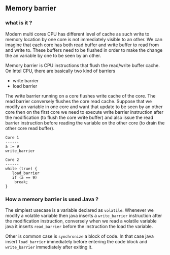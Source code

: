 ## Memory barrier

### what is it ?

Modern multi cores CPU has different level of cache as such write to memory location by one core is not immediately visible 
to an other. We can imagine that each core has both read buffer and write buffer to read from and write to. These buffers 
need to be flushed in order to make the change the an variable by one to be seen by an other.

Memory barrier is CPU instructions that flush the read/write buffer cache. On Intel CPU,  there are basically two kind of barriers 

* write barrier
* load barrier  

The write barrier running on a core flushes write cache of the core. The read barrier conversely flushes the core read cache. 
Suppose that we modify an variable in one core and want that update to be seen by an other core then on the first core we 
need to execute write barrier instruction after the modification (to flush the core write buffer) and also issue the read 
barrier instruction before reading the variable on the other core (to drain the other core read buffer). 

    Core 1
    ------
    a := 9
    write_barrier

    Core 2
    ------
    while (true) {
       load_barrier
       if (a == 9)
        break;
    }
       

### How a memory barrier is used Java ?

The simplest usecase is a variable declared as `volatile`. Whenever we modify a volatile variable then java inserts a `write_barrier` instruction after the modification instruction, conversely when we read a volatile variable java it 
inserts `read_barrier` before the instruction the load the variable.

Other is common case is `synchronize` a block of code. In that case java insert `load_barrier` immediately before entering the code block and `write_barrier` immediately after exiting it.


